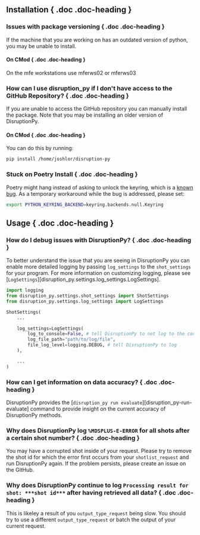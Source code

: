## Installation { .doc .doc-heading }

### Issues with package versioning { .doc .doc-heading }
If the machine that you are working on has an outdated version of python, you may be unable to install.

#### On CMod { .doc .doc-heading }
On the mfe workstations use mferws02 or mferws03

### How can I use disruption_py if I don't have access to the GitHub Repository? { .doc .doc-heading }
If you are unable to access the GitHub repository you can manually install the package. Note that you may be installing an older version of DisruptionPy.

#### On CMod { .doc .doc-heading }
You can do this by running:
```bash
pip install /home/joshlor/disruption-py
```

### Stuck on Poetry Install { .doc .doc-heading }
Poetry might hang instead of asking to unlock the keyring, which is a [known bug](https://github.com/python-poetry/poetry/issues/8623).
As a temporary workaround while the bug is addressed, please set:
```bash
export PYTHON_KEYRING_BACKEND=keyring.backends.null.Keyring
```

## Usage { .doc .doc-heading }

### How do I debug issues with DisruptionPy? { .doc .doc-heading }
To better understand the issue that you are seeing in DisruptionPy you can enable more detailed logging by passing `log_settings` to the `shot_settings` for your program. For more information on customizing logging, please see [`LogSettings`][disruption_py.settings.log_settings.LogSettings].

```python
import logging
from disruption_py.settings.shot_settings import ShotSettings
from disruption_py.settings.log_settings import LogSettings

ShotSettings(
    ...

    log_settings=LogSettings(
        log_to_console=False, # tell DisruptionPy to not log to the console
        log_file_path="path/to/log/file",
        file_log_level=logging.DEBUG, # tell DisruptionPy to log
    ),

    ...
)
```

### How can I get information on data accuracy? { .doc .doc-heading }
DisruptionPy provides the [`disruption_py run evaluate`][disruption_py-run-evaluate] command to provide insight on the current accuracy of DisruptionPy methods.

### Why does DisruptionPy log `%MDSPLUS-E-ERROR` for all shots after a certain shot number? { .doc .doc-heading }
You may have a corrupted shot inside of your request. Please try to remove the shot id for which the error first occurs from your `shotlist_request` and run DisruptionPy again. If the problem persists, please create an issue on the GitHub.


### Why does DisruptionPy continue to log `Processing result for shot: ***shot id***` after having retrieved all data? { .doc .doc-heading }
This is likeley a result of you `output_type_request` being slow. You should try to use a different `output_type_request` or batch the output of your current request.